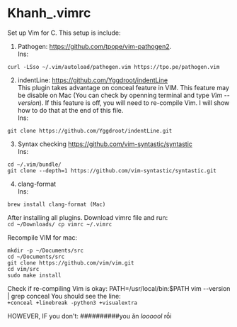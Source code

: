 # Khanh_.vimrc
Set up Vim for C. This setup is include:

1. Pathogen: https://github.com/tpope/vim-pathogen2.  
Ins:  
```mkdir -p ~/.vim/autoload ~/.vim/bundle && \
curl -LSso ~/.vim/autoload/pathogen.vim https://tpo.pe/pathogen.vim 
```
  
2. indentLine: https://github.com/Yggdroot/indentLine   
This plugin takes advantage on conceal feature in VIM. This feature may be disable on Mac (You can check by openning terminal and type *Vim --version*). If this feature is off, you will need to re-compile Vim. I will show how to do that at the end of this file.  
Ins:  
```cd ~/.vim/bundle/   
git clone https://github.com/Yggdroot/indentLine.git 
```
3. Syntax checking https://github.com/vim-syntastic/syntastic  
Ins:
```
cd ~/.vim/bundle/   
git clone --depth=1 https://github.com/vim-syntastic/syntastic.git
```
4. clang-format    
Ins:  
```sudo apt install clang-format (linux)   
brew install clang-format (Mac)
```
After installing all plugins. Download vimrc file and run:  
<code>cd ~/Downloads/
cp vimrc ~/.vimrc</code>

Recompile VIM for mac:  
```
mkdir -p ~/Documents/src    
cd ~/Documents/src    
git clone https://github.com/vim/vim.git   
cd vim/src  
sudo make install  
```
Check if re-compiling Vim is okay:
PATH=/usr/local/bin:$PATH vim --version | grep conceal 
You should see the line:  
<code>+conceal           +linebreak         -python3           +visualextra</code>  

HOWEVER, IF you don't:
##########you ăn *loooool* rồi
